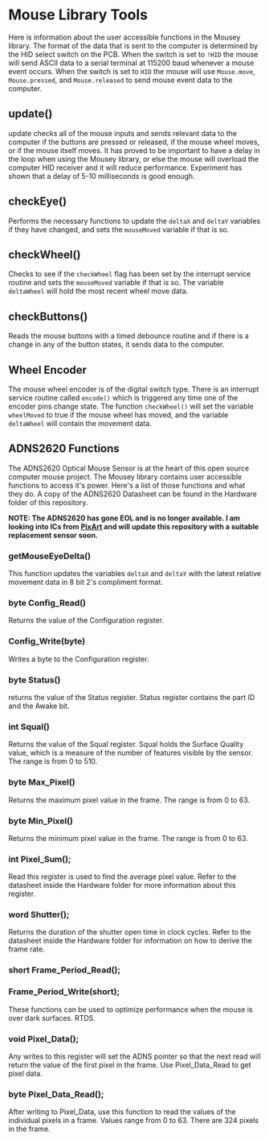 # Mouse Library Tools
Here is information about the user accessible functions in the Mousey library. The format of the data that is sent to the computer is determined by the HID select switch on the PCB. When the switch is set to `!HID` the mouse will send ASCII data to a serial terminal at 115200 baud whenever a mouse event occurs. When the switch is set to `HID` the mouse will use `Mouse.move`, `Mouse.pressed`, and `Mouse.released` to send mouse event data to the computer.

## update()
update checks all of the mouse inputs and sends relevant data to the computer if the buttons are pressed or released, if the mouse wheel moves, or if the mouse itself moves. It has proved to be important to have a delay in the loop when using the Mousey library, or else the mouse will overload the computer HID receiver and it will reduce performance. Experiment has shown that a delay of 5-10 milliseconds is good enough.

## checkEye()
Performs the necessary functions to update the `deltaX` and `deltaY` variables if they have changed, and sets the `mouseMoved` variable if that is so.

## checkWheel()
Checks to see if the `checkWheel` flag has been set by the interrupt service routine and sets the `mouseMoved` variable if that is so. The variable `deltaWheel` will hold the most recent wheel move data.

## checkButtons()
Reads the mouse buttons with a timed debounce routine and if there is a change in any of the button states, it sends data to the computer.

## Wheel Encoder
The mouse wheel encoder is of the digital switch type. There is an interrupt service routine called `encode()` which is triggered any time one of the encoder pins change state. The function `checkWheel()` will set the variable `wheelMoved` to true if the mouse wheel has moved, and the variable `deltaWheel` will contain the movement data.

## ADNS2620 Functions
The ADNS2620 Optical Mouse Sensor is at the heart of this open source computer mouse project. The Mousey library contains user accessible functions to access it's power. Here's a list of those functions and what they do. A copy of the ADNS2620 Datasheet can be found in the Hardware folder of this repository.

**NOTE: The ADNS2620 has gone EOL and is no longer available. I am looking into ICs from [PixArt](http://www.pixart.com.tw/index.asp) and will update this repository with a suitable replacement sensor soon.**

### getMouseEyeDelta()
This function updates the variables `deltaX` and `deltaY` with the latest relative movement data in 8 bit 2's compliment format.

### byte Config_Read()
Returns the value of the Configuration register.

### Config_Write(byte)
Writes a byte to the Configuration register.

### byte Status()
returns the value of the Status register. Status register contains the part ID and the Awake bit.

### int Squal()
Returns the value of the Squal register. Squal holds the Surface Quality value, which is a measure of the number of features visible by the sensor. The range is from 0 to 510.

### byte Max_Pixel()
Returns the maximum pixel value in the frame. The range is from 0 to 63.

### byte Min_Pixel()
Returns the minimum pixel value in the frame. The range is from 0 to 63.

### int Pixel_Sum();
Read this register is used to find the average pixel value. Refer to the datasheet inside the Hardware folder for more information about this register.

### word Shutter();
Returns the duration of the shutter open time in clock cycles. Refer to the datasheet inside the Hardware folder for information on how to derive the frame rate.

### short Frame_Period_Read();
### Frame_Period_Write(short);
These functions can be used to optimize performance when the mouse is over dark surfaces. RTDS.

### void Pixel_Data();
Any writes to this register will set the ADNS pointer so that the next read will return the value of the first pixel in the frame. Use Pixel_Data_Read to get pixel data.

### byte Pixel_Data_Read();
After writing to Pixel_Data, use this function to read the values of the individual pixels in a frame. Values range from 0 to 63. There are 324 pixels in the frame.

